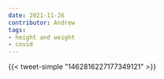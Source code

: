 ```yaml
---
date: 2021-11-26
contributor: Andrew
tags:
- height and weight
- covid
---
```


{{< tweet-simple "1462816227177349121" >}}

<!-- {< tweet user="trvrb" id="1462816227177349121" >}} -->